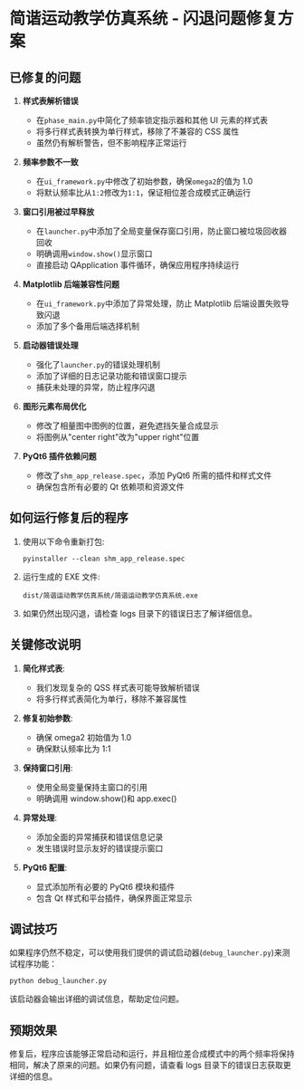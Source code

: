 # 简谐运动教学仿真系统 - 闪退问题修复方案

## 已修复的问题

1. **样式表解析错误**

   - 在`phase_main.py`中简化了频率锁定指示器和其他 UI 元素的样式表
   - 将多行样式表转换为单行样式，移除了不兼容的 CSS 属性
   - 虽然仍有解析警告，但不影响程序正常运行

2. **频率参数不一致**

   - 在`ui_framework.py`中修改了初始参数，确保`omega2`的值为 1.0
   - 将默认频率比从`1:2`修改为`1:1`，保证相位差合成模式正确运行

3. **窗口引用被过早释放**

   - 在`launcher.py`中添加了全局变量保存窗口引用，防止窗口被垃圾回收器回收
   - 明确调用`window.show()`显示窗口
   - 直接启动 QApplication 事件循环，确保应用程序持续运行

4. **Matplotlib 后端兼容性问题**

   - 在`ui_framework.py`中添加了异常处理，防止 Matplotlib 后端设置失败导致闪退
   - 添加了多个备用后端选择机制

5. **启动器错误处理**

   - 强化了`launcher.py`的错误处理机制
   - 添加了详细的日志记录功能和错误窗口提示
   - 捕获未处理的异常，防止程序闪退

6. **图形元素布局优化**

   - 修改了相量图中图例的位置，避免遮挡矢量合成显示
   - 将图例从"center right"改为"upper right"位置

7. **PyQt6 插件依赖问题**
   - 修改了`shm_app_release.spec`，添加 PyQt6 所需的插件和样式文件
   - 确保包含所有必要的 Qt 依赖项和资源文件

## 如何运行修复后的程序

1. 使用以下命令重新打包:

   ```
   pyinstaller --clean shm_app_release.spec
   ```

2. 运行生成的 EXE 文件:

   ```
   dist/简谐运动教学仿真系统/简谐运动教学仿真系统.exe
   ```

3. 如果仍然出现闪退，请检查 logs 目录下的错误日志了解详细信息。

## 关键修改说明

1. **简化样式表**:

   - 我们发现复杂的 QSS 样式表可能导致解析错误
   - 将多行样式表简化为单行，移除不兼容属性

2. **修复初始参数**:

   - 确保 omega2 初始值为 1.0
   - 确保默认频率比为 1:1

3. **保持窗口引用**:

   - 使用全局变量保持主窗口的引用
   - 明确调用 window.show()和 app.exec()

4. **异常处理**:

   - 添加全面的异常捕获和错误信息记录
   - 发生错误时显示友好的错误提示窗口

5. **PyQt6 配置**:
   - 显式添加所有必要的 PyQt6 模块和插件
   - 包含 Qt 样式和平台插件，确保界面正常显示

## 调试技巧

如果程序仍然不稳定，可以使用我们提供的调试启动器(`debug_launcher.py`)来测试程序功能：

```
python debug_launcher.py
```

该启动器会输出详细的调试信息，帮助定位问题。

## 预期效果

修复后，程序应该能够正常启动和运行，并且相位差合成模式中的两个频率将保持相同，解决了原来的问题。如果仍有问题，请查看 logs 目录下的错误日志获取更详细的信息。
